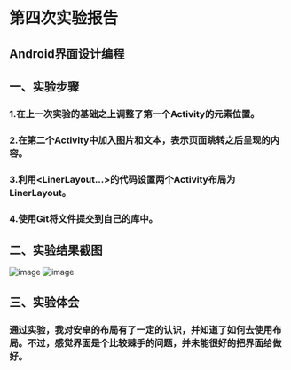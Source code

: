﻿# 第四次实验报告
## Android界面设计编程
## 一、实验步骤
### 1.在上一次实验的基础之上调整了第一个Activity的元素位置。
### 2.在第二个Activity中加入图片和文本，表示页面跳转之后呈现的内容。
### 3.利用<LinerLayout...></LinerLayout>的代码设置两个Activity布局为LinerLayout。
### 4.使用Git将文件提交到自己的库中。
## 二、实验结果截图
![image](https://github.com/BingleHu/android-labs-2018/blob/master/Com1614080901240/实验4截图1.png)
![image](https://github.com/BingleHu/android-labs-2018/blob/master/Com1614080901240/实验4截图2.png)
## 三、实验体会
### 通过实验，我对安卓的布局有了一定的认识，并知道了如何去使用布局。不过，感觉界面是个比较棘手的问题，并未能很好的把界面给做好。
